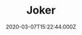 ---
title: "Joker"
year: 2019
date: 2020-03-07T15:22:44.000Z
permalink: /almanac/movies/2020-03-07-joker/index.html
rating: 3
tmdbid: 475557
---